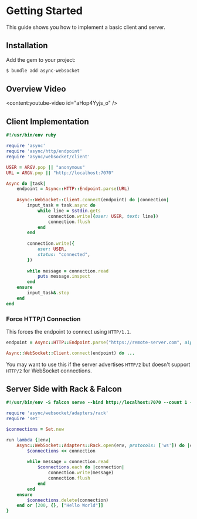 # Getting Started

This guide shows you how to implement a basic client and server.

## Installation

Add the gem to your project:

~~~ bash
$ bundle add async-websocket
~~~

## Overview Video

<content:youtube-video id="aHop4Yyjs_o" />

## Client Implementation

~~~ ruby
#!/usr/bin/env ruby

require 'async'
require 'async/http/endpoint'
require 'async/websocket/client'

USER = ARGV.pop || "anonymous"
URL = ARGV.pop || "http://localhost:7070"

Async do |task|
	endpoint = Async::HTTP::Endpoint.parse(URL)
	
	Async::WebSocket::Client.connect(endpoint) do |connection|
		input_task = task.async do
			while line = $stdin.gets
				connection.write({user: USER, text: line})
				connection.flush
			end
		end
		
		connection.write({
			user: USER,
			status: "connected",
		})
		
		while message = connection.read
			puts message.inspect
		end
	ensure
		input_task&.stop
	end
end
~~~

### Force HTTP/1 Connection

This forces the endpoint to connect using `HTTP/1.1`.

~~~ ruby
endpoint = Async::HTTP::Endpoint.parse("https://remote-server.com", alpn_protocols: Async::HTTP::Protocol::HTTP11.names)

Async::WebSocket::Client.connect(endpoint) do ...
~~~

You may want to use this if the server advertises `HTTP/2` but doesn't support `HTTP/2` for WebSocket connections.

## Server Side with Rack & Falcon

~~~ ruby
#!/usr/bin/env -S falcon serve --bind http://localhost:7070 --count 1 -c

require 'async/websocket/adapters/rack'
require 'set'

$connections = Set.new

run lambda {|env|
	Async::WebSocket::Adapters::Rack.open(env, protocols: ['ws']) do |connection|
		$connections << connection
		
		while message = connection.read
			$connections.each do |connection|
				connection.write(message)
				connection.flush
			end
		end
	ensure
		$connections.delete(connection)
	end or [200, {}, ["Hello World"]]
}
~~~
